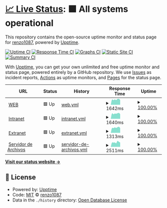 # [📈 Live Status](https://demo.upptime.js.org): <!--live status--> **🟩 All systems operational**

This repository contains the open-source uptime monitor and status page for [renzo1087](https://demo.upptime.js.org), powered by [Upptime](https://github.com/upptime/upptime).

[![Uptime CI](https://github.com/renzoalis/upptime/workflows/Uptime%20CI/badge.svg)](https://github.com/renzoalis/upptime/actions?query=workflow%3A%22Uptime+CI%22)
[![Response Time CI](https://github.com/renzoalis/upptime/workflows/Response%20Time%20CI/badge.svg)](https://github.com/renzoalis/upptime/actions?query=workflow%3A%22Response+Time+CI%22)
[![Graphs CI](https://github.com/renzoalis/upptime/workflows/Graphs%20CI/badge.svg)](https://github.com/renzoalis/upptime/actions?query=workflow%3A%22Graphs+CI%22)
[![Static Site CI](https://github.com/renzoalis/upptime/workflows/Static%20Site%20CI/badge.svg)](https://github.com/renzoalis/upptime/actions?query=workflow%3A%22Static+Site+CI%22)
[![Summary CI](https://github.com/renzoalis/upptime/workflows/Summary%20CI/badge.svg)](https://github.com/renzoalis/upptime/actions?query=workflow%3A%22Summary+CI%22)

With [Upptime](https://upptime.js.org), you can get your own unlimited and free uptime monitor and status page, powered entirely by a GitHub repository. We use [Issues](https://github.com/renzoalis/upptime/issues) as incident reports, [Actions](https://github.com/renzoalis/upptime/actions) as uptime monitors, and [Pages](https://demo.upptime.js.org) for the status page.

<!--start: status pages-->
<!-- This summary is generated by Upptime (https://github.com/upptime/upptime) -->
<!-- Do not edit this manually, your changes will be overwritten -->
<!-- prettier-ignore -->
| URL | Status | History | Response Time | Uptime |
| --- | ------ | ------- | ------------- | ------ |
| <img alt="" src="https://icons.duckduckgo.com/ip3/oceba.gba.gov.ar.ico" height="13"> [WEB](https://oceba.gba.gov.ar) | 🟩 Up | [web.yml](https://github.com/renzoalis/upptime/commits/HEAD/history/web.yml) | <details><summary><img alt="Response time graph" src="./graphs/web/response-time-week.png" height="20"> 1642ms</summary><br><a href="https://renzoalis.github.io/upptime/history/web"><img alt="Response time 1791" src="https://img.shields.io/endpoint?url=https%3A%2F%2Fraw.githubusercontent.com%2Frenzoalis%2Fupptime%2FHEAD%2Fapi%2Fweb%2Fresponse-time.json"></a><br><a href="https://renzoalis.github.io/upptime/history/web"><img alt="24-hour response time 1503" src="https://img.shields.io/endpoint?url=https%3A%2F%2Fraw.githubusercontent.com%2Frenzoalis%2Fupptime%2FHEAD%2Fapi%2Fweb%2Fresponse-time-day.json"></a><br><a href="https://renzoalis.github.io/upptime/history/web"><img alt="7-day response time 1642" src="https://img.shields.io/endpoint?url=https%3A%2F%2Fraw.githubusercontent.com%2Frenzoalis%2Fupptime%2FHEAD%2Fapi%2Fweb%2Fresponse-time-week.json"></a><br><a href="https://renzoalis.github.io/upptime/history/web"><img alt="30-day response time 1810" src="https://img.shields.io/endpoint?url=https%3A%2F%2Fraw.githubusercontent.com%2Frenzoalis%2Fupptime%2FHEAD%2Fapi%2Fweb%2Fresponse-time-month.json"></a><br><a href="https://renzoalis.github.io/upptime/history/web"><img alt="1-year response time 1831" src="https://img.shields.io/endpoint?url=https%3A%2F%2Fraw.githubusercontent.com%2Frenzoalis%2Fupptime%2FHEAD%2Fapi%2Fweb%2Fresponse-time-year.json"></a></details> | <details><summary><a href="https://renzoalis.github.io/upptime/history/web">100.00%</a></summary><a href="https://renzoalis.github.io/upptime/history/web"><img alt="All-time uptime 99.90%" src="https://img.shields.io/endpoint?url=https%3A%2F%2Fraw.githubusercontent.com%2Frenzoalis%2Fupptime%2FHEAD%2Fapi%2Fweb%2Fuptime.json"></a><br><a href="https://renzoalis.github.io/upptime/history/web"><img alt="24-hour uptime 100.00%" src="https://img.shields.io/endpoint?url=https%3A%2F%2Fraw.githubusercontent.com%2Frenzoalis%2Fupptime%2FHEAD%2Fapi%2Fweb%2Fuptime-day.json"></a><br><a href="https://renzoalis.github.io/upptime/history/web"><img alt="7-day uptime 100.00%" src="https://img.shields.io/endpoint?url=https%3A%2F%2Fraw.githubusercontent.com%2Frenzoalis%2Fupptime%2FHEAD%2Fapi%2Fweb%2Fuptime-week.json"></a><br><a href="https://renzoalis.github.io/upptime/history/web"><img alt="30-day uptime 100.00%" src="https://img.shields.io/endpoint?url=https%3A%2F%2Fraw.githubusercontent.com%2Frenzoalis%2Fupptime%2FHEAD%2Fapi%2Fweb%2Fuptime-month.json"></a><br><a href="https://renzoalis.github.io/upptime/history/web"><img alt="1-year uptime 99.74%" src="https://img.shields.io/endpoint?url=https%3A%2F%2Fraw.githubusercontent.com%2Frenzoalis%2Fupptime%2FHEAD%2Fapi%2Fweb%2Fuptime-year.json"></a></details>
| <img alt="" src="https://icons.duckduckgo.com/ip3/oceba.gba.gov.ar.ico" height="13"> [Intranet](https://oceba.gba.gov.ar/intranet) | 🟩 Up | [intranet.yml](https://github.com/renzoalis/upptime/commits/HEAD/history/intranet.yml) | <details><summary><img alt="Response time graph" src="./graphs/intranet/response-time-week.png" height="20"> 1640ms</summary><br><a href="https://renzoalis.github.io/upptime/history/intranet"><img alt="Response time 1623" src="https://img.shields.io/endpoint?url=https%3A%2F%2Fraw.githubusercontent.com%2Frenzoalis%2Fupptime%2FHEAD%2Fapi%2Fintranet%2Fresponse-time.json"></a><br><a href="https://renzoalis.github.io/upptime/history/intranet"><img alt="24-hour response time 1477" src="https://img.shields.io/endpoint?url=https%3A%2F%2Fraw.githubusercontent.com%2Frenzoalis%2Fupptime%2FHEAD%2Fapi%2Fintranet%2Fresponse-time-day.json"></a><br><a href="https://renzoalis.github.io/upptime/history/intranet"><img alt="7-day response time 1640" src="https://img.shields.io/endpoint?url=https%3A%2F%2Fraw.githubusercontent.com%2Frenzoalis%2Fupptime%2FHEAD%2Fapi%2Fintranet%2Fresponse-time-week.json"></a><br><a href="https://renzoalis.github.io/upptime/history/intranet"><img alt="30-day response time 1637" src="https://img.shields.io/endpoint?url=https%3A%2F%2Fraw.githubusercontent.com%2Frenzoalis%2Fupptime%2FHEAD%2Fapi%2Fintranet%2Fresponse-time-month.json"></a><br><a href="https://renzoalis.github.io/upptime/history/intranet"><img alt="1-year response time 1626" src="https://img.shields.io/endpoint?url=https%3A%2F%2Fraw.githubusercontent.com%2Frenzoalis%2Fupptime%2FHEAD%2Fapi%2Fintranet%2Fresponse-time-year.json"></a></details> | <details><summary><a href="https://renzoalis.github.io/upptime/history/intranet">100.00%</a></summary><a href="https://renzoalis.github.io/upptime/history/intranet"><img alt="All-time uptime 99.89%" src="https://img.shields.io/endpoint?url=https%3A%2F%2Fraw.githubusercontent.com%2Frenzoalis%2Fupptime%2FHEAD%2Fapi%2Fintranet%2Fuptime.json"></a><br><a href="https://renzoalis.github.io/upptime/history/intranet"><img alt="24-hour uptime 100.00%" src="https://img.shields.io/endpoint?url=https%3A%2F%2Fraw.githubusercontent.com%2Frenzoalis%2Fupptime%2FHEAD%2Fapi%2Fintranet%2Fuptime-day.json"></a><br><a href="https://renzoalis.github.io/upptime/history/intranet"><img alt="7-day uptime 100.00%" src="https://img.shields.io/endpoint?url=https%3A%2F%2Fraw.githubusercontent.com%2Frenzoalis%2Fupptime%2FHEAD%2Fapi%2Fintranet%2Fuptime-week.json"></a><br><a href="https://renzoalis.github.io/upptime/history/intranet"><img alt="30-day uptime 100.00%" src="https://img.shields.io/endpoint?url=https%3A%2F%2Fraw.githubusercontent.com%2Frenzoalis%2Fupptime%2FHEAD%2Fapi%2Fintranet%2Fuptime-month.json"></a><br><a href="https://renzoalis.github.io/upptime/history/intranet"><img alt="1-year uptime 99.70%" src="https://img.shields.io/endpoint?url=https%3A%2F%2Fraw.githubusercontent.com%2Frenzoalis%2Fupptime%2FHEAD%2Fapi%2Fintranet%2Fuptime-year.json"></a></details>
| <img alt="" src="https://icons.duckduckgo.com/ip3/oceba.gba.gov.ar.ico" height="13"> [Extranet](https://oceba.gba.gov.ar/extranet) | 🟩 Up | [extranet.yml](https://github.com/renzoalis/upptime/commits/HEAD/history/extranet.yml) | <details><summary><img alt="Response time graph" src="./graphs/extranet/response-time-week.png" height="20"> 1313ms</summary><br><a href="https://renzoalis.github.io/upptime/history/extranet"><img alt="Response time 1355" src="https://img.shields.io/endpoint?url=https%3A%2F%2Fraw.githubusercontent.com%2Frenzoalis%2Fupptime%2FHEAD%2Fapi%2Fextranet%2Fresponse-time.json"></a><br><a href="https://renzoalis.github.io/upptime/history/extranet"><img alt="24-hour response time 1207" src="https://img.shields.io/endpoint?url=https%3A%2F%2Fraw.githubusercontent.com%2Frenzoalis%2Fupptime%2FHEAD%2Fapi%2Fextranet%2Fresponse-time-day.json"></a><br><a href="https://renzoalis.github.io/upptime/history/extranet"><img alt="7-day response time 1313" src="https://img.shields.io/endpoint?url=https%3A%2F%2Fraw.githubusercontent.com%2Frenzoalis%2Fupptime%2FHEAD%2Fapi%2Fextranet%2Fresponse-time-week.json"></a><br><a href="https://renzoalis.github.io/upptime/history/extranet"><img alt="30-day response time 1368" src="https://img.shields.io/endpoint?url=https%3A%2F%2Fraw.githubusercontent.com%2Frenzoalis%2Fupptime%2FHEAD%2Fapi%2Fextranet%2Fresponse-time-month.json"></a><br><a href="https://renzoalis.github.io/upptime/history/extranet"><img alt="1-year response time 1356" src="https://img.shields.io/endpoint?url=https%3A%2F%2Fraw.githubusercontent.com%2Frenzoalis%2Fupptime%2FHEAD%2Fapi%2Fextranet%2Fresponse-time-year.json"></a></details> | <details><summary><a href="https://renzoalis.github.io/upptime/history/extranet">100.00%</a></summary><a href="https://renzoalis.github.io/upptime/history/extranet"><img alt="All-time uptime 99.89%" src="https://img.shields.io/endpoint?url=https%3A%2F%2Fraw.githubusercontent.com%2Frenzoalis%2Fupptime%2FHEAD%2Fapi%2Fextranet%2Fuptime.json"></a><br><a href="https://renzoalis.github.io/upptime/history/extranet"><img alt="24-hour uptime 100.00%" src="https://img.shields.io/endpoint?url=https%3A%2F%2Fraw.githubusercontent.com%2Frenzoalis%2Fupptime%2FHEAD%2Fapi%2Fextranet%2Fuptime-day.json"></a><br><a href="https://renzoalis.github.io/upptime/history/extranet"><img alt="7-day uptime 100.00%" src="https://img.shields.io/endpoint?url=https%3A%2F%2Fraw.githubusercontent.com%2Frenzoalis%2Fupptime%2FHEAD%2Fapi%2Fextranet%2Fuptime-week.json"></a><br><a href="https://renzoalis.github.io/upptime/history/extranet"><img alt="30-day uptime 100.00%" src="https://img.shields.io/endpoint?url=https%3A%2F%2Fraw.githubusercontent.com%2Frenzoalis%2Fupptime%2FHEAD%2Fapi%2Fextranet%2Fuptime-month.json"></a><br><a href="https://renzoalis.github.io/upptime/history/extranet"><img alt="1-year uptime 99.69%" src="https://img.shields.io/endpoint?url=https%3A%2F%2Fraw.githubusercontent.com%2Frenzoalis%2Fupptime%2FHEAD%2Fapi%2Fextranet%2Fuptime-year.json"></a></details>
| <img alt="" src="https://icons.duckduckgo.com/ip3/oceba.gba.gov.ar.ico" height="13"> [Servidor de Archivos](https://oceba.gba.gov.ar/intranet/reclamos/adjuntos/3/seia-1638550850.png) | 🟩 Up | [servidor-de-archivos.yml](https://github.com/renzoalis/upptime/commits/HEAD/history/servidor-de-archivos.yml) | <details><summary><img alt="Response time graph" src="./graphs/servidor-de-archivos/response-time-week.png" height="20"> 2511ms</summary><br><a href="https://renzoalis.github.io/upptime/history/servidor-de-archivos"><img alt="Response time 2317" src="https://img.shields.io/endpoint?url=https%3A%2F%2Fraw.githubusercontent.com%2Frenzoalis%2Fupptime%2FHEAD%2Fapi%2Fservidor-de-archivos%2Fresponse-time.json"></a><br><a href="https://renzoalis.github.io/upptime/history/servidor-de-archivos"><img alt="24-hour response time 2370" src="https://img.shields.io/endpoint?url=https%3A%2F%2Fraw.githubusercontent.com%2Frenzoalis%2Fupptime%2FHEAD%2Fapi%2Fservidor-de-archivos%2Fresponse-time-day.json"></a><br><a href="https://renzoalis.github.io/upptime/history/servidor-de-archivos"><img alt="7-day response time 2511" src="https://img.shields.io/endpoint?url=https%3A%2F%2Fraw.githubusercontent.com%2Frenzoalis%2Fupptime%2FHEAD%2Fapi%2Fservidor-de-archivos%2Fresponse-time-week.json"></a><br><a href="https://renzoalis.github.io/upptime/history/servidor-de-archivos"><img alt="30-day response time 2504" src="https://img.shields.io/endpoint?url=https%3A%2F%2Fraw.githubusercontent.com%2Frenzoalis%2Fupptime%2FHEAD%2Fapi%2Fservidor-de-archivos%2Fresponse-time-month.json"></a><br><a href="https://renzoalis.github.io/upptime/history/servidor-de-archivos"><img alt="1-year response time 2295" src="https://img.shields.io/endpoint?url=https%3A%2F%2Fraw.githubusercontent.com%2Frenzoalis%2Fupptime%2FHEAD%2Fapi%2Fservidor-de-archivos%2Fresponse-time-year.json"></a></details> | <details><summary><a href="https://renzoalis.github.io/upptime/history/servidor-de-archivos">100.00%</a></summary><a href="https://renzoalis.github.io/upptime/history/servidor-de-archivos"><img alt="All-time uptime 99.39%" src="https://img.shields.io/endpoint?url=https%3A%2F%2Fraw.githubusercontent.com%2Frenzoalis%2Fupptime%2FHEAD%2Fapi%2Fservidor-de-archivos%2Fuptime.json"></a><br><a href="https://renzoalis.github.io/upptime/history/servidor-de-archivos"><img alt="24-hour uptime 100.00%" src="https://img.shields.io/endpoint?url=https%3A%2F%2Fraw.githubusercontent.com%2Frenzoalis%2Fupptime%2FHEAD%2Fapi%2Fservidor-de-archivos%2Fuptime-day.json"></a><br><a href="https://renzoalis.github.io/upptime/history/servidor-de-archivos"><img alt="7-day uptime 100.00%" src="https://img.shields.io/endpoint?url=https%3A%2F%2Fraw.githubusercontent.com%2Frenzoalis%2Fupptime%2FHEAD%2Fapi%2Fservidor-de-archivos%2Fuptime-week.json"></a><br><a href="https://renzoalis.github.io/upptime/history/servidor-de-archivos"><img alt="30-day uptime 100.00%" src="https://img.shields.io/endpoint?url=https%3A%2F%2Fraw.githubusercontent.com%2Frenzoalis%2Fupptime%2FHEAD%2Fapi%2Fservidor-de-archivos%2Fuptime-month.json"></a><br><a href="https://renzoalis.github.io/upptime/history/servidor-de-archivos"><img alt="1-year uptime 99.29%" src="https://img.shields.io/endpoint?url=https%3A%2F%2Fraw.githubusercontent.com%2Frenzoalis%2Fupptime%2FHEAD%2Fapi%2Fservidor-de-archivos%2Fuptime-year.json"></a></details>

<!--end: status pages-->

[**Visit our status website →**](https://demo.upptime.js.org)

## 📄 License

- Powered by: [Upptime](https://github.com/upptime/upptime)
- Code: [MIT](./LICENSE) © [renzo1087](https://demo.upptime.js.org)
- Data in the `./history` directory: [Open Database License](https://opendatacommons.org/licenses/odbl/1-0/)
